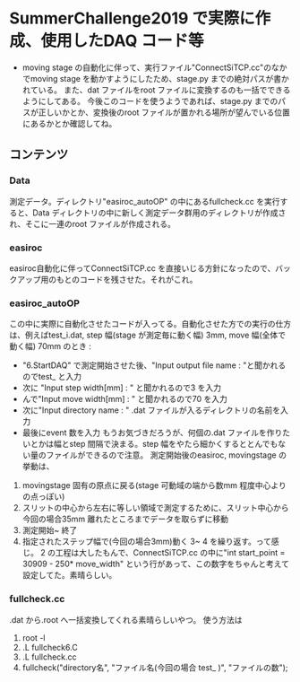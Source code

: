 # SummerChallenge2019 で実際に作成、使用したDAQ コード等
- moving stage の自動化に伴って、実行ファイル"ConnectSiTCP.cc"のなかでmoving stage を動かすようにしたため、stage.py までの絶対パスが書かれている。
また、dat ファイルをroot ファイルに変換するのも一括でできるようにしてある。
今後このコードを使うようであれば、stage.py までのパスが正しいかとか、変換後のroot ファイルが置かれる場所が望んでいる位置にあるかとか確認してね。

## コンテンツ
### Data
測定データ。ディレクトリ"easiroc_autoOP" の中にあるfullcheck.cc を実行すると、Data ディレクトリの中に新しく測定データ群用のディレクトリが作成され、そこに一連のroot ファイルが作成される。
### easiroc
easiroc自動化に伴ってConnectSiTCP.cc を直接いじる方針になったので、バックアップ用のもとのコードを残させた。それがこれ。
### easiroc_autoOP
この中に実際に自動化させたコードが入ってる。自動化させた方での実行の仕方は、例えばtest_i.dat, step 幅(stage が測定毎に動く幅) 3mm, move 幅(全体で動く幅) 70mm のとき : 
- "6.StartDAQ" で測定開始させた後、"Input output file name : "と聞かれるのでtest_ と入力 
- 次に "Input step width[mm] : " と聞かれるので3 を入力
- んで"Input move width[mm] : " と聞かれるので70 を入力
- 次に"Input directory name : " .dat ファイルが入るディレクトリの名前を入力
- 最後にevent 数を入力
もうお気づきだろうが、何個の.dat ファイルを作りたいとかは幅とstep 間隔で決まる。step 幅をやたら細かくするととんでもない量のファイルができるので注意。
測定開始後のeasiroc, movingstage の挙動は、
1. movingstage 固有の原点に戻る(stage 可動域の端から数mm 程度中心よりの点っぽい)
2. スリットの中心から左右に等しい領域で測定するために、スリット中心から今回の場合35mm 離れたところまでデータを取らずに移動
3. 測定開始~ 終了
4. 指定されたステップ幅で(今回の場合3mm)動く
3~ 4 を繰り返す。って感じ。
2 の工程は大したもんで、ConnectSiTCP.cc の中に"int start_point = 30909 - 250* move_width" という行があって、この数字をちゃんと考えて設定してた。素晴らしい。
### fullcheck.cc
.dat から.root へ一括変換してくれる素晴らしいやつ。 使う方法は
1. root -l
2. .L fullcheck6.C
3. .L fullcheck.cc
4. fullcheck("directory名", "ファイル名(今回の場合 test_ )", "ファイルの数");



